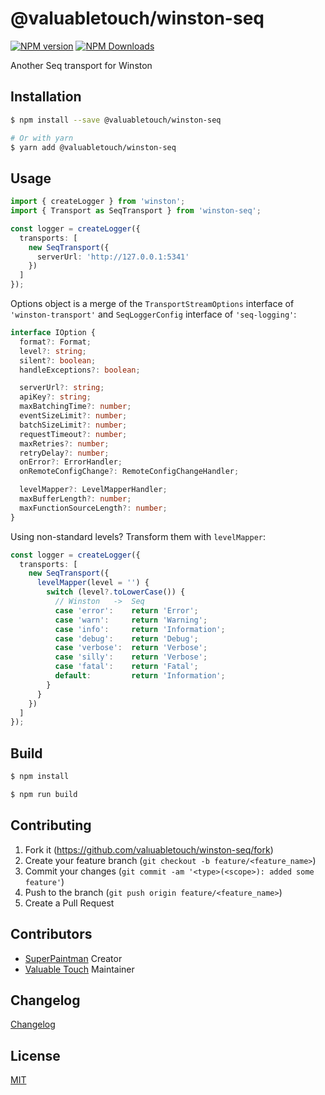 # @valuabletouch/winston-seq

[![NPM version][npm-v-image]][npm-url]
[![NPM Downloads][npm-dl-image]][npm-url]

Another Seq transport for Winston

## Installation

```sh
$ npm install --save @valuabletouch/winston-seq

# Or with yarn
$ yarn add @valuabletouch/winston-seq
```

## Usage

```ts
import { createLogger } from 'winston';
import { Transport as SeqTransport } from 'winston-seq';

const logger = createLogger({
  transports: [
    new SeqTransport({
      serverUrl: 'http://127.0.0.1:5341'
    })
  ]
});
```

Options object is a merge of the `TransportStreamOptions` interface of `'winston-transport'` and `SeqLoggerConfig` interface of `'seq-logging'`:

```ts
interface IOption {
  format?: Format;
  level?: string;
  silent?: boolean;
  handleExceptions?: boolean;

  serverUrl?: string;
  apiKey?: string;
  maxBatchingTime?: number;
  eventSizeLimit?: number;
  batchSizeLimit?: number;
  requestTimeout?: number;
  maxRetries?: number;
  retryDelay?: number;
  onError?: ErrorHandler;
  onRemoteConfigChange?: RemoteConfigChangeHandler;

  levelMapper?: LevelMapperHandler;
  maxBufferLength?: number;
  maxFunctionSourceLength?: number;
}
```

Using non-standard levels? Transform them with `levelMapper`:

```ts
const logger = createLogger({
  transports: [
    new SeqTransport({
      levelMapper(level = '') {
        switch (level?.toLowerCase()) {
          // Winston   ->  Seq
          case 'error':    return 'Error';
          case 'warn':     return 'Warning';
          case 'info':     return 'Information';
          case 'debug':    return 'Debug';
          case 'verbose':  return 'Verbose';
          case 'silly':    return 'Verbose';
          case 'fatal':    return 'Fatal';
          default:         return 'Information';
        }
      }
    })
  ]
});
```

## Build

```sh
$ npm install

$ npm run build
```

## Contributing

1. Fork it (<https://github.com/valıuabletouch/winston-seq/fork>)
2. Create your feature branch (`git checkout -b feature/<feature_name>`)
3. Commit your changes (`git commit -am '<type>(<scope>): added some feature'`)
4. Push to the branch (`git push origin feature/<feature_name>`)
5. Create a Pull Request

## Contributors

- [SuperPaintman](https://github.com/SuperPaintman) Creator
- [Valuable Touch](https://github.com/valuabletouch) Maintainer

## Changelog
[Changelog][changelog-url]

## License

[MIT][license-url]


[license-url]: LICENSE
[changelog-url]: CHANGELOG.md
[npm-url]: https://www.npmjs.com/package/@valuabletouch/winston-seq
[npm-v-image]: https://img.shields.io/npm/v/@valuabletouch/winston-seq.svg
[npm-dl-image]: https://img.shields.io/npm/dm/@valuabletouch/winston-seq.svg
